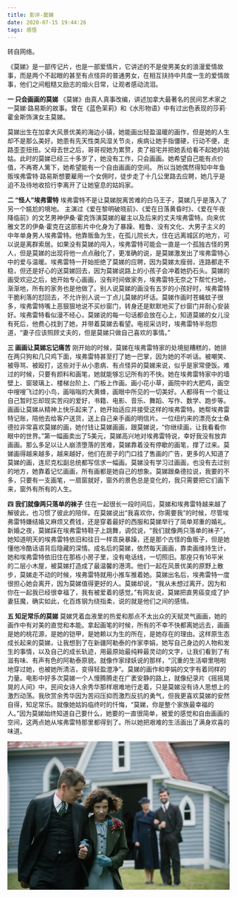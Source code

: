 ```yaml
---
title: 影评-莫娣
date: 2020-07-15 19:44:26
tags: 感悟
---
```


转自网络。

《莫娣》是一部传记片，也是一部爱情片，它讲述的不是俊男美女的浪漫爱情故事，而是两个不起眼的甚至有点怪异的普通男女，在相互扶持中共度一生的爱情故事，他们之间粗糙又励志的烟火日常，让观者感动流泪。

**一 只会画画的莫娣**
《莫娣》由真人真事改编，讲述加拿大最著名的民间艺术家之一莫娣·路易斯的故事。曾在《蓝色茉莉》和《水形物语》中有过出色表现的莎莉·霍金斯饰演女主莫娣。

莫娣出生在加拿大风景优美的海边小镇，她能画出轻盈温暖的画作，但是她的人生却不是那么美好。她患有先天性类风湿关节炎，疾病让她手指僵硬，行动不便，走路歪歪扭扭。父母去世之后，哥哥视她为累赘，卖了祖宅并把她丢给看不起她的姑姑。此时的莫娣已经三十多岁了，她没有工作，只会画画。她希望自己能有点价值，不再寄人篱下，她希望能有一个自由画画的空间。
所以当她偶然得知中年鱼贩埃弗雷特·路易斯想要雇用一个女佣时，徒步走了十几公里路去应聘，她几乎是迫不及待地收拾行李离开了让她窒息的姑妈家。

**二 “怪人”埃弗雷特**
埃弗雷特不是让莫娣脱离苦难的白马王子，莫娣几乎是落入了另一个尴尬的境地。
主演过《爱在黎明破晓前》、《爱在日落黄昏时》、《爱在午夜降临前》的文艺男神伊桑·霍克饰演莫娣的雇主以及后来的丈夫埃弗雷特。向来优雅文艺的伊桑·霍克在这部影片中化身为了暴躁、粗鲁、没有文化、大男子主义的中年单身男人埃弗雷特。他靠贩鱼为生，在孤儿院长大，住在远离城区的地方，可以说是离群索居。如果没有莫娣的闯入，埃弗雷特可能会一直是一个孤独古怪的男人，但是莫娣的出现将他一点点融化了，更准确的说，是莫娣激发出了埃弗雷特心中的爱与温暖。埃弗雷特一开始拒绝了莫娣的应聘，因为莫娣太瘦弱，连路都走不稳，但还是好心的送莫娣回去，因为莫娣说路上的小孩子会冲着她扔石头。莫娣的画受欢迎之后，她开始专心画画，没有时间做家务，埃弗雷特无奈之下帮忙扫地，渐渐地，所有的家务也是他做了。别人说莫娣的画没有五岁的小孩好时，埃弗雷特干脆利落的怼回去，不允许别人说一丁点儿莫娣的坏话。莫娣作画时苍蝇蚊子很多，埃弗雷特嘴上恶狠狠地说不买纱窗门，转身还是默默地买了纱窗门并耐心安装好。埃弗雷特看似漫不经心，莫娣说的每一句话都会放在心上，知道莫娣的女儿没有死后，他费心找到了她，并带着莫娣去看望。电视采访时，埃弗雷特半抱怨道，“妻子应该照顾丈夫的，但是莫娣只做自己喜欢的事情。”

**三 画画让莫娣忘记痛苦**
刚开始的时候，莫娣在埃弗雷特家的处境挺糟糕的，她排在两只狗和几只鸡下面，埃弗雷特甚至打了她一巴掌，因为她的不听话。被嘲笑、被辱骂、被殴打，这些对于从小患病、有点怪异的莫娣来说，似乎是家常便饭。难过的时候，只要有颜料和画笔，她就能够忘记所有的不快。她在埃弗雷特家中的墙壁上、窗玻璃上、楼梯台阶上、门板上作画。画小花小草，画院中的大肥鸡，画空中嗖嗖飞过的小鸟，画嗡嗡的大黄蜂，画眼中所见的一切美好。人都得有一个能让自己暂时忘却现实苦闷的爱好，书籍、电影、音乐、舞蹈、写作、数学、跑步等。画画让莫娣从精神上快乐起来了，她开始适应并接受这样的埃弗雷特。她帮埃弗雷特记账，陪他去给客户送货，送上自己亲手画的明信片。一位纽约来的漂亮女士桑德拉非常喜欢莫娣的画，她付钱让莫娣画画，跟莫娣说，“你继续画，让我看看你眼中的世界。”第一幅画卖出了5美元，莫娣高兴地对埃弗雷特说，幸好我没有放弃画画。那么多足以让人崩溃堕落的苦难，莫娣靠着没有停歇的画笔，撑了过来。莫娣画得越来越多，越来越好，他们在房子的门口挂了售画的广告，更多的人知道了莫娣的画，连尼克松副总统都写信求一幅画。莫娣没有学习过画画，也没有去过别的地方，她靠着记忆画画，所有画都是她自己的想象。莫娣跟桑德拉说，我要的不多，只要有一支画笔，一扇窗就好，窗外的景色总是变化的，我只需要把它们画下来，窗外有所有的人生。

**四 我们就像两只落单的袜子**
住在一起很长一段时间后，莫娣和埃弗雷特越来越了解彼此，也习惯了彼此的陪伴。在莫娣说出“我喜欢你，你需要我”的时候，尽管埃弗雷特嫌结婚又麻烦又费钱，还是穿着最好的西服和莫娣举行了简单郑重的婚礼。新婚之夜，莫娣踩在埃弗雷特鞋子上跳舞，调侃说，“我们就像两只落单的袜子”，她知道明天的埃弗雷特依旧和往日一样乖戾暴躁，还是那个古怪的鱼贩子，但是她懂他冷酷话语背后隐藏的深情。成名后的莫娣，依然每天画画，靠卖画维持生计，她和埃弗雷特依旧住在那栋小房子里，没有电话线，一切照旧。那座只有16平米的二层小木屋，被莫娣打造成了最温馨的港湾。他们一起在风景优美的原野上散步，莫娣走不动的时候，埃弗雷特就用小推车推着她。莫娣出名后，埃弗雷特一度很担心她会离开，因为莫娣值得更好的人。莫娣却说，“我从未想过离开，因为和你在一起我已经很幸福了，我有被爱着的感觉。”有网友说，莫娣把直男癌变成了护妻狂魔，确实如此，化百炼钢为绕指柔，说的就是他们之间的感情。

**五 知足常乐的莫娣**
莫娣凭着血液里的热爱和那点不太出众的天赋灵气画画，她的画作中有对美的直觉和本能。拿起画笔的时候，所有的不幸不快都离她远去，画画是她的桃花源，是她的铠甲，是她赖以为生的所在，是她存在的理由。这样原生态成长起来的莫娣，让我想到了在新疆阿勒泰的作家李娟，她写自己身边的人物和发生的事情，以及自己的成长轨迹，用最原始最纯粹最灵动的文字，让我们看到了有滋有味、有声有色的阿勒泰原貌。就像作家绿妖说的那样，“沉重的生活噼里啪啦地穿过她，也被她所清洁，变得轻盈澄净”。莫娣的画作和李娟的文字有着同样的力量。电影中好多次莫娣一个人慢腾腾走在广袤安静的路上，就像纪录片《摇摇晃晃的人间》中，民间女诗人余秀华那样艰难地行走着，只是莫娣没有诗人思想上的激烈动荡。我欣赏余秀华因为苦闷压抑而激烈反抗的勇气，但我更喜欢莫娣的安然自得，知足常乐。就像她姑妈临终时的忏悔，“莫娣，你是整个家族最幸福的人。”因为莫娣始终知道自己要什么，她要的一直很简单，被爱的感觉和自由画画的空间，这两点她从埃弗雷特那里都得到了。所以她把艰难的生活画出了满身欢喜的味道。


<div align=center>

![](/img/modi.png)

</div>